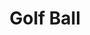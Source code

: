 ---
layout: design
name: "golfball"
title: "Golf Ball"
aka:  "Test aka"
description: "This is Empowering Hacks where disabled poeple were brought together with an academic maker with the goal of solving problems through Making. Disabled problems have usally been solved by the non-disabled which miss out key issues that disabled people have. By having disabled people work on the problems that affect them, it should lead to better solutions being found and enabling them to solve their own problems through Making."
images:
    - image:
        url: "/assets/images/designs/golfball/1.png"
        alt: "Red Pineapple website on tablet, mobile and desktop"
    - image:
        url: "/assets/images/designs/golfball/2.jpg"
        alt: "Red Pineapple website on tablet, mobile and desktop"
    - image:
        url: "/assets/images/designs/golfball/3.jpg"
        alt: "Red Pineapple website on tablet, mobile and desktop"
    - image:
        url: "/assets/images/designs/golfball/4.jpg"
        alt: "Red Pineapple website on tablet, mobile and desktop"
    - image:
        url: "/assets/images/designs/golfball/5.jpg"
        alt: "Red Pineapple website on tablet, mobile and desktop"
    - image:
        url: "/assets/images/designs/golfball/6.jpg"
        alt: "Red Pineapple website on tablet, mobile and desktop"
    - image:
        url: "/assets/images/designs/golfball/7.jpg"
        alt: "Red Pineapple website on tablet, mobile and desktop"
    - image:
        url: "/assets/images/designs/golfball/8.jpg"
        alt: "Red Pineapple website on tablet, mobile and desktop"
    - image:
        url: "/assets/images/designs/golfball/9.jpg"
        alt: "Red Pineapple website on tablet, mobile and desktop"
    - image:
        url: "/assets/images/designs/golfball/10.jpg"
        alt: "Red Pineapple website on tablet, mobile and desktop"
family: "ball"
---